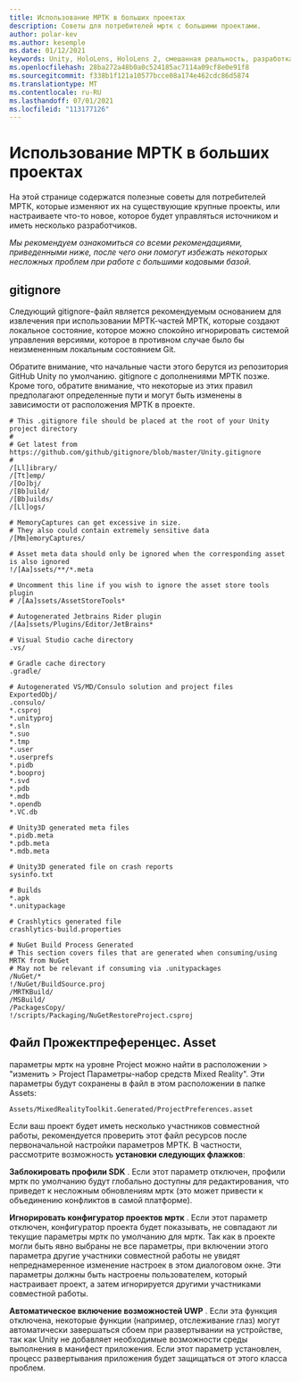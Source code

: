 ```yaml
---
title: Использование МРТК в больших проектах
description: Советы для потребителей мртк с большими проектами.
author: polar-kev
ms.author: kesemple
ms.date: 01/12/2021
keywords: Unity, HoloLens, HoloLens 2, смешанная реальность, разработка, MRTK
ms.openlocfilehash: 28ba272a48b0a0c524185ac7114a09cf8e0e91f8
ms.sourcegitcommit: f338b1f121a10577bcce08a174e462cdc86d5874
ms.translationtype: MT
ms.contentlocale: ru-RU
ms.lasthandoff: 07/01/2021
ms.locfileid: "113177126"
---
```

# <a name="using-mrtk-in-large-projects"></a>Использование МРТК в больших проектах

На этой странице содержатся полезные советы для потребителей МРТК, которые изменяют их на существующие крупные проекты, или настраиваете что-то новое, которое будет управляться источником и иметь несколько разработчиков.

*Мы рекомендуем ознакомиться со всеми рекомендациями, приведенными ниже, после чего они помогут избежать некоторых несложных проблем при работе с большими кодовыми базой.*

## <a name="gitignore"></a>gitignore

Следующий gitignore-файл является рекомендуемым основанием для извлечения при использовании МРТК-частей МРТК, которые создают локальное состояние, которое можно спокойно игнорировать системой управления версиями, которое в противном случае было бы неизмененным локальным состоянием Git.

Обратите внимание, что начальные части этого берутся из репозитория GitHub Unity по умолчанию. gitignore с дополнениями МРТК позже. Кроме того, обратите внимание, что некоторые из этих правил предполагают определенные пути и могут быть изменены в зависимости от расположения МРТК в проекте.

```
# This .gitignore file should be placed at the root of your Unity project directory
#
# Get latest from https://github.com/github/gitignore/blob/master/Unity.gitignore
#
/[Ll]ibrary/
/[Tt]emp/
/[Oo]bj/
/[Bb]uild/
/[Bb]uilds/
/[Ll]ogs/

# MemoryCaptures can get excessive in size.
# They also could contain extremely sensitive data
/[Mm]emoryCaptures/

# Asset meta data should only be ignored when the corresponding asset is also ignored
!/[Aa]ssets/**/*.meta

# Uncomment this line if you wish to ignore the asset store tools plugin
# /[Aa]ssets/AssetStoreTools*

# Autogenerated Jetbrains Rider plugin
/[Aa]ssets/Plugins/Editor/JetBrains*

# Visual Studio cache directory
.vs/

# Gradle cache directory
.gradle/

# Autogenerated VS/MD/Consulo solution and project files
ExportedObj/
.consulo/
*.csproj
*.unityproj
*.sln
*.suo
*.tmp
*.user
*.userprefs
*.pidb
*.booproj
*.svd
*.pdb
*.mdb
*.opendb
*.VC.db

# Unity3D generated meta files
*.pidb.meta
*.pdb.meta
*.mdb.meta

# Unity3D generated file on crash reports
sysinfo.txt

# Builds
*.apk
*.unitypackage

# Crashlytics generated file
crashlytics-build.properties

# NuGet Build Process Generated
# This section covers files that are generated when consuming/using MRTK from NuGet
# May not be relevant if consuming via .unitypackages
/NuGet/*
!/NuGet/BuildSource.proj
/MRTKBuild/
/MSBuild/
/PackagesCopy/
!/scripts/Packaging/NuGetRestoreProject.csproj
```

## <a name="projectpreferencesasset-file"></a>Файл Прожектпреференцес. Asset

параметры мртк на уровне Project можно найти в расположении > "изменить > Project Параметры-набор средств Mixed Reality". Эти параметры будут сохранены в файл в этом расположении в папке Assets:

```
Assets/MixedRealityToolkit.Generated/ProjectPreferences.asset
```

Если ваш проект будет иметь несколько участников совместной работы, рекомендуется проверить этот файл ресурсов после первоначальной настройки параметров МРТК. В частности, рассмотрите возможность **установки следующих флажков**:

**Заблокировать профили SDK** . Если этот параметр отключен, профили мртк по умолчанию будут глобально доступны для редактирования, что приведет к несложным обновлениям мртк (это может привести к объединению конфликтов в самой платформе).

**Игнорировать конфигуратор проектов мртк** . Если этот параметр отключен, конфигуратор проекта будет показывать, не совпадают ли текущие параметры мртк по умолчанию для мртк. Так как в проекте могли быть явно выбраны не все параметры, при включении этого параметра другие участники совместной работы не увидят непреднамеренное изменение настроек в этом диалоговом окне. Эти параметры должны быть настроены пользователем, который настраивает проект, а затем игнорируется другими участниками совместной работы.

**Автоматическое включение возможностей UWP** . Если эта функция отключена, некоторые функции (например, отслеживание глаз) могут автоматически завершаться сбоем при развертывании на устройстве, так как Unity не добавляет необходимые возможности среды выполнения в манифест приложения. Если этот параметр установлен, процесс развертывания приложения будет защищаться от этого класса проблем.
